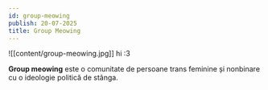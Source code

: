 ```yaml
---
id: group-meowing
publish: 20-07-2025
title: Group Meowing
---
```


![[content/group-meowing.jpg]] hi :3

**Group meowing** este o comunitate de persoane trans feminine și nonbinare cu o ideologie politică de stânga.


